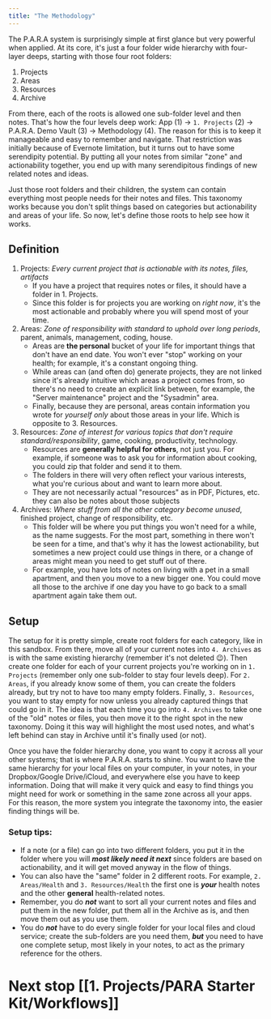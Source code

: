 ```yaml
---
title: "The Methodology"
---
```


The P.A.R.A system is surprisingly simple at first glance but very powerful when applied. At its core, it's just a four folder wide hierarchy with four-layer deeps, starting with those four root folders:

1.  Projects
2.  Areas
3.  Resources
4.  Archive

From there, each of the roots is allowed one sub-folder level and then notes. That's how the four levels deep work: App (1) -> `1. Projects` (2) -> P.A.R.A. Demo Vault (3) -> Methodology (4). The reason for this is to keep it manageable and easy to remember and navigate. That restriction was initially because of Evernote limitation, but it turns out to have some serendipity potential. By putting all your notes from similar "zone" and actionability together, you end up with many serendipitous findings of new related notes and ideas.

Just those root folders and their children, the system can contain everything most people needs for their notes and files. This taxonomy works because you don't split things based on categories but actionability and areas of your life. So now, let's define those roots to help see how it works.

## Definition
1.  Projects: *Every current project that is actionable with its notes, files, artifacts*
	- If you have a project that requires notes or files, it should have a folder in 1. Projects.
	- Since this folder is for projects you are working on _right now_, it's the most actionable and probably where you will spend most of your time.
2. Areas: *Zone of responsibility with standard to uphold over long periods*, parent, animals, management, coding, house.
	- Areas are **the personal** bucket of your life for important things that don't have an end date. You won't ever "stop" working on your health; for example, it's a constant ongoing thing.
	- While areas can (and often do) generate projects, they are not linked since it's already intuitive which areas a project comes from, so there's no need to create an explicit link between, for example, the "Server maintenance" project and the "Sysadmin" area.
	- Finally, because they are personal, areas contain information you wrote for _yourself only_ about those areas in your life. Which is opposite to 3. Resources.
3. Resources: *Zone of interest for various topics that don't require standard/responsibility*, game, cooking, productivity, technology.
	- Resources are **generally helpful for others**, not just you. For example, if someone was to ask you for information about cooking, you could zip that folder and send it to them.
	- The folders in there will very often reflect your various interests, what you're curious about and want to learn more about.
	- They are not necessarily actual "resources" as in PDF, Pictures, etc. they can also be notes about those subjects
4. Archives: *Where stuff from all the other category become unused*, finished project, change of responsibility, etc.
	- This folder will be where you put things you won't need for a while, as the name suggests. For the most part, something in there won't be seen for a time, and that's why it has the lowest actionability, but sometimes a new project could use things in there, or a change of areas might mean you need to get stuff out of there.
	- For example, you have lots of notes on living with a pet in a small apartment, and then you move to a new bigger one. You could move all those to the archive if one day you have to go back to a small apartment again take them out.

## Setup
The setup for it is pretty simple, create root folders for each category, like in this sandbox. From there, move all of your current notes into `4. Archives` as is with the same existing hierarchy (remember it's not deleted 😉). Then create one folder for each of your current projects you're working on in `1. Projects` (remember only one sub-folder to stay four levels deep). For `2. Areas`, if you already know some of them, you can create the folders already, but try not to have too many empty folders. Finally, `3. Resources`, you want to stay empty for now unless you already captured things that could go in it. The idea is that each time you go into `4. Archives` to take one of the "old" notes or files, you then move it to the right spot in the new taxonomy. Doing it this way will highlight the most used notes, and what's left behind can stay in Archive until it's finally used (or not).

Once you have the folder hierarchy done, you want to copy it across all your other systems; that is where P.A.R.A. starts to shine. You want to have the same hierarchy for your local files on your computer, in your notes, in your Dropbox/Google Drive/iCloud, and everywhere else you have to keep information. Doing that will make it very quick and easy to find things you might need for work or something in the same zone across all your apps. For this reason, the more system you integrate the taxonomy into, the easier finding things will be.

### Setup tips:
- If a note (or a file) can go into two different folders, you put it in the folder where you will **_most likely need it next_** since folders are based on actionability, and it will get moved anyway in the flow of things.
- You can also have the "same" folder in 2 different roots. For example, `2. Areas/Health` and `3. Resources/Health` the first one is **_your_** health notes and the other **general** health-related notes.
- Remember, you do **_not_** want to sort all your current notes and files and put them in the new folder, put them all in the Archive as is, and then move them out as you use them.
- You do **_not_** have to do every single folder for your local files and cloud service; create the sub-folders are you need them, **_but_** you need to have one complete setup, most likely in your notes, to act as the primary reference for the others.


# Next stop [[1. Projects/PARA Starter Kit/Workflows]]